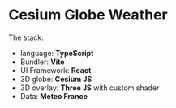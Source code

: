 # Cesium Globe Weather
The stack:
- language: **TypeScript**
- Bundler: **Vite**
- UI Framework: **React**
- 3D globe: **Cesium JS**
- 3D overlay: **Three JS** with custom shader
- Data: **Meteo France**